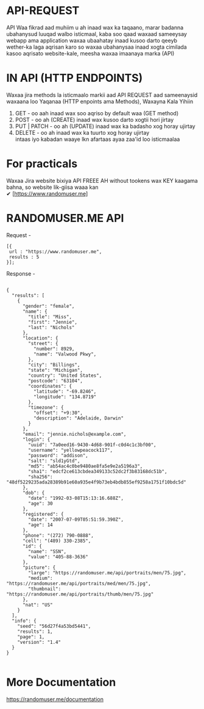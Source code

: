 # API-REQUEST
API Waa fikrad aad muhiim u ah inaad wax ka taqaano, marar badanna ubahanysud luuqad walbo isticmaal,
kaba soo qaad waxaad sameeysay webapp ama application waxaa ubaahatay inaad kusoo darto qeeyb wether-ka laga aqrisan karo so waxaa ubahanysaa inaad xogta cimilada
kasoo aqrisato website-kale, meesha waxaa imaanaya marka (API)

# IN API (HTTP ENDPOINTS)
Waxaa jira methods la isticmaalo markii aad API REQUEST aad sameenaysid waxaana loo Yaqanaa (HTTP enpoints ama Methods),
Waxayna Kala Yihiin<br>
1. GET - oo aah inaad wax soo aqriso by default waa (GET method)
2. POST - oo ah (CREATE) inaad wax kusoo darto xogtii hori jirtay
3. PUT | PATCH - oo ah (UPDATE) inaad wax ka badasho xog horay ujirtay
4. DELETE - oo ah inaad wax ka tuurto xog horay ujirtay <br>
intaas iyo kabadan waaye lkn afartaas ayaa zaa'id loo isticmaalaa

# For practicals
Waxaa Jira website bixiya API FREEE AH without tookens wax KEY kaagama bahna, so website lik-giisa waaa kan<br>
✔ [https://www.randomuser.me]

# RANDOMUSER.ME API
Request -
```
[{
 url : "https://www.randomuser.me",
 results : 5
}];

```

Response - 
```

{
  "results": [
    {
      "gender": "female",
      "name": {
        "title": "Miss",
        "first": "Jennie",
        "last": "Nichols"
      },
      "location": {
        "street": {
          "number": 8929,
          "name": "Valwood Pkwy",
        },
        "city": "Billings",
        "state": "Michigan",
        "country": "United States",
        "postcode": "63104",
        "coordinates": {
          "latitude": "-69.8246",
          "longitude": "134.8719"
        },
        "timezone": {
          "offset": "+9:30",
          "description": "Adelaide, Darwin"
        }
      },
      "email": "jennie.nichols@example.com",
      "login": {
        "uuid": "7a0eed16-9430-4d68-901f-c0d4c1c3bf00",
        "username": "yellowpeacock117",
        "password": "addison",
        "salt": "sld1yGtd",
        "md5": "ab54ac4c0be9480ae8fa5e9e2a5196a3",
        "sha1": "edcf2ce613cbdea349133c52dc2f3b83168dc51b",
        "sha256": "48df5229235ada28389b91e60a935e4f9b73eb4bdb855ef9258a1751f10bdc5d"
      },
      "dob": {
        "date": "1992-03-08T15:13:16.688Z",
        "age": 30
      },
      "registered": {
        "date": "2007-07-09T05:51:59.390Z",
        "age": 14
      },
      "phone": "(272) 790-0888",
      "cell": "(489) 330-2385",
      "id": {
        "name": "SSN",
        "value": "405-88-3636"
      },
      "picture": {
        "large": "https://randomuser.me/api/portraits/men/75.jpg",
        "medium": "https://randomuser.me/api/portraits/med/men/75.jpg",
        "thumbnail": "https://randomuser.me/api/portraits/thumb/men/75.jpg"
      },
      "nat": "US"
    }
  ],
  "info": {
    "seed": "56d27f4a53bd5441",
    "results": 1,
    "page": 1,
    "version": "1.4"
  }
}


```

# More Documentation
https://randomuser.me/documentation


